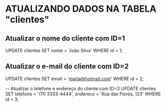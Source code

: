 # ATUALIZANDO DADOS NA TABELA "clientes"

## Atualizar o nome do cliente com ID=1
UPDATE clientes
SET nome = 'João Silva'
WHERE id = 1;

## Atualizar o e-mail do cliente com ID=2
UPDATE clientes
SET email = 'maria@hotmail.com'
WHERE id = 2;

-- Atualizar o telefone e endereço do cliente com ID=3
UPDATE clientes
SET telefone = '(11) 3333-4444', endereco = 'Rua das Flores, 123'
WHERE id = 3;
